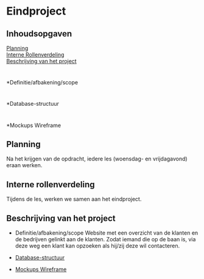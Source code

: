 # Eindproject

## Inhoudsopgaven
[Planning](#planning)  
[Interne Rollenverdeling](#Interne-Rollenverdeling)  
[Beschrijving van het project](#Beschrijving-van-het-project)
  #
  *Definitie/afbakening/scope
  #
  *Database-structuur
  #
  *Mockups Wireframe
## Planning

Na het krijgen van de opdracht, iedere les (woensdag- en vrijdagavond) eraan werken.

## Interne rollenverdeling

Tijdens de les, werken we samen aan het eindproject.

## Beschrijving van het project

  * Definitie/afbakening/scope
    Website met een overzicht van de klanten en de bedrijven gelinkt aan de klanten.
    Zodat iemand die op de baan is, via deze weg een klant kan opzoeken als hij/zij deze wil contacteren.
  * [Database-structuur](https://dbdiagram.io/d)
    
  * [Mockups Wireframe](https://www.figma.com/file/BWDE1DvS1GZmUwl4A2Qvxyot/Untitled?node-id=1%3A326)
